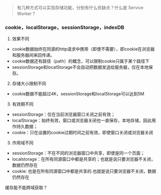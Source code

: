 
> 有几种方式可以实现存储功能，分别有什么优缺点？什么是 Service Worker？



### cookie，localStorage，sessionStorage，indexDB

1. 效果不同
  - cookie数据始终在同源的http请求中携带（即使不需要），即cookie在浏览器和服务器间来回传递。
  - cookie数据还有路径（path）的概念，可以限制cookie只属于某个路径下
  - sessionStorage和localStorage不会自动把数据发送给服务器，仅在本地保存。
2. 存储大小限制不同
  - cookie数据不能超过4K，sessionStorage和localStorage可以达到5M
3. 有效期不同
  - sessionStorage：仅在当前浏览器窗口关闭之前有效；
  - localStorage：始终有效，窗口或浏览器关闭也一直保存，本地存储，因此用作持久数据；
  - cookie：只在设置的cookie过期时间之前有效，即使窗口关闭或浏览器关闭
3. 作用域不同
  - sessionStorage：不在不同的浏览器窗口中共享，即使是同一个页面；
  - localstorage：在所有同源窗口中都是共享的；也就是说只要浏览器不关闭，数据仍然存在
  - cookie: 也是在所有同源窗口中都是共享的.也就是说只要浏览器不关闭，数据仍然存在

缓存能不能跨域获取？